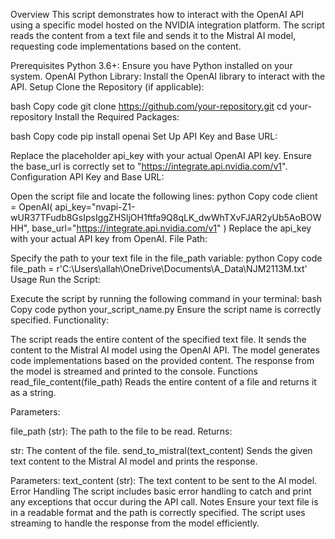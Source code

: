 Overview
This script demonstrates how to interact with the OpenAI API using a specific model hosted on the NVIDIA integration platform. The script reads the content from a text file and sends it to the Mistral AI model, requesting code implementations based on the content.

Prerequisites
Python 3.6+: Ensure you have Python installed on your system.
OpenAI Python Library: Install the OpenAI library to interact with the API.
Setup
Clone the Repository (if applicable):

bash
Copy code
git clone https://github.com/your-repository.git
cd your-repository
Install the Required Packages:

bash
Copy code
pip install openai
Set Up API Key and Base URL:

Replace the placeholder api_key with your actual OpenAI API key.
Ensure the base_url is correctly set to "https://integrate.api.nvidia.com/v1".
Configuration
API Key and Base URL:

Open the script file and locate the following lines:
python
Copy code
client = OpenAI(
    api_key="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",
    base_url="https://integrate.api.nvidia.com/v1"
)
Replace the api_key with your actual API key from OpenAI.
File Path:

Specify the path to your text file in the file_path variable:
python
Copy code
file_path = r'C:\Users\allah\OneDrive\Documents\A_Data\NJM2113M.txt'
Usage
Run the Script:

Execute the script by running the following command in your terminal:
bash
Copy code
python your_script_name.py
Ensure the script name is correctly specified.
Functionality:

The script reads the entire content of the specified text file.
It sends the content to the Mistral AI model using the OpenAI API.
The model generates code implementations based on the provided content.
The response from the model is streamed and printed to the console.
Functions
read_file_content(file_path)
Reads the entire content of a file and returns it as a string.

Parameters:

file_path (str): The path to the file to be read.
Returns:

str: The content of the file.
send_to_mistral(text_content)
Sends the given text content to the Mistral AI model and prints the response.

Parameters:
text_content (str): The text content to be sent to the AI model.
Error Handling
The script includes basic error handling to catch and print any exceptions that occur during the API call.
Notes
Ensure your text file is in a readable format and the path is correctly specified.
The script uses streaming to handle the response from the model efficiently.
